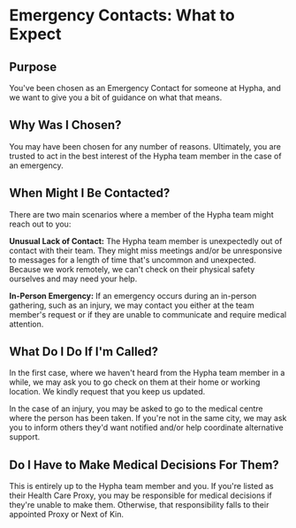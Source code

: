 # Emergency Contacts: What to Expect

## Purpose

You've been chosen as an Emergency Contact for someone at Hypha, and we want to give you a bit of guidance on what that means. 

## Why Was I Chosen? 

You may have been chosen for any number of reasons. Ultimately, you are trusted to act in the best interest of the Hypha team member in the case of an emergency. 

## When Might I Be Contacted?

There are two main scenarios where a member of the Hypha team might reach out to you:

**Unusual Lack of Contact:** The Hypha team member is unexpectedly out of contact with their team. They might miss meetings and/or be unresponsive to messages for a length of time that's uncommon and unexpected. Because we work remotely, we can't check on their physical safety ourselves and may need your help. 

**In-Person Emergency:** If an emergency occurs during an in-person gathering, such as an injury, we may contact you either at the team member's request or if they are unable to communicate and require medical attention.

## What Do I Do If I'm Called?

In the first case, where we haven't heard from the Hypha team member in a while, we may ask you to go check on them at their home or working location. We kindly request that you keep us updated. 

In the case of an injury, you may be asked to go to the medical centre where the person has been taken. If you're not in the same city, we may ask you to inform others they'd want notified and/or help coordinate alternative support.

## Do I Have to Make Medical Decisions For Them?

This is entirely up to the Hypha team member and you. If you're listed as their Health Care Proxy, you may be responsible for medical decisions if they're unable to make them. Otherwise, that responsibility falls to their appointed Proxy or Next of Kin. 